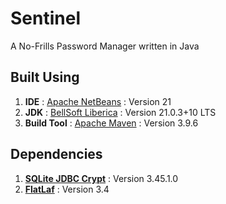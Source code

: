 # Sentinel

A No-Frills Password Manager written in Java

## Built Using

1. **IDE** : [Apache NetBeans](https://netbeans.apache.org/) : Version 21
2. **JDK** : [BellSoft Liberica](https://bell-sw.com/libericajdk/) : Version 21.0.3+10 LTS
3. **Build Tool** : [Apache Maven](https://maven.apache.org/) : Version 3.9.6

## Dependencies

1. **[SQLite JDBC Crypt](https://github.com/Willena/sqlite-jdbc-crypt)** : Version 3.45.1.0
2. **[FlatLaf](https://www.formdev.com/flatlaf/)** : Version 3.4

